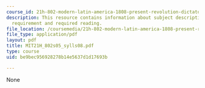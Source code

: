 ```yaml
---
course_id: 21h-802-modern-latin-america-1808-present-revolution-dictatorship-democracy-spring-2005
description: This resource contains information about subject description, subject
  requirement and required reading.
file_location: /coursemedia/21h-802-modern-latin-america-1808-present-revolution-dictatorship-democracy-spring-2005/be9bec956928278b14e5637d1d17693b_MIT21H_802s05_sylls08.pdf
file_type: application/pdf
layout: pdf
title: MIT21H_802s05_sylls08.pdf
type: course
uid: be9bec956928278b14e5637d1d17693b

---
```

None